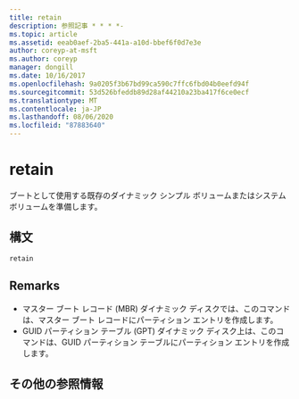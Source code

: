 ```yaml
---
title: retain
description: 参照記事 * * * *-
ms.topic: article
ms.assetid: eeab0aef-2ba5-441a-a10d-bbef6f0d7e3e
author: coreyp-at-msft
ms.author: coreyp
manager: dongill
ms.date: 10/16/2017
ms.openlocfilehash: 9a0205f3b67bd99ca590c7ffc6fbd04b0eefd94f
ms.sourcegitcommit: 53d526bfeddb89d28af44210a23ba417f6ce0ecf
ms.translationtype: MT
ms.contentlocale: ja-JP
ms.lasthandoff: 08/06/2020
ms.locfileid: "87883640"
---
```

# <a name="retain"></a>retain



ブートとして使用する既存のダイナミック シンプル ボリュームまたはシステム ボリュームを準備します。

## <a name="syntax"></a>構文

```
retain
```

## <a name="remarks"></a>Remarks

-   マスター ブート レコード (MBR) ダイナミック ディスクでは、このコマンドは、マスター ブート レコードにパーティション エントリを作成します。
-   GUID パーティション テーブル (GPT) ダイナミック ディスク上は、このコマンドは、GUID パーティション テーブルにパーティション エントリを作成します。

## <a name="additional-references"></a>その他の参照情報


